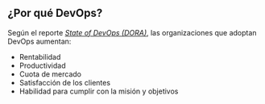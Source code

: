 ## ¿Por qué DevOps?

Según el reporte _[State of DevOps (DORA)](https://devops-research.com/)_, las organizaciones que adoptan DevOps aumentan:

* Rentabilidad
* Productividad
* Cuota de mercado
* Satisfacción de los clientes
* Habilidad para cumplir con la misión y objetivos

